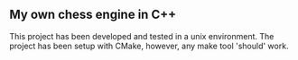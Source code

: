 ## My own chess engine in C++

This project has been developed and tested in a unix environment.
The project has been setup with CMake, however, any make tool 'should' work.
